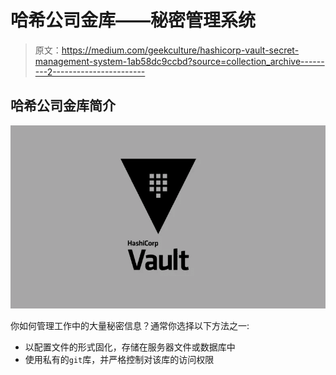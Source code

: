 # 哈希公司金库——秘密管理系统

> 原文：<https://medium.com/geekculture/hashicorp-vault-secret-management-system-1ab58dc9ccbd?source=collection_archive---------2----------------------->

## 哈希公司金库简介

![](img/859b241a7369c86660b039ffab64fa21.png)

你如何管理工作中的大量秘密信息？通常你选择以下方法之一:

*   以配置文件的形式固化，存储在服务器文件或数据库中
*   使用私有的`git`库，并严格控制对该库的访问权限